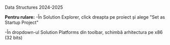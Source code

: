 Data Structures 2024-2025

<b>Pentru rulare:</b>
-În Solution Explorer, click dreapta pe proiect și alege "Set as Startup Project"

-În dropdown-ul Solution Platforms din toolbar, schimbă arhitectura pe x86 (32 bits)
